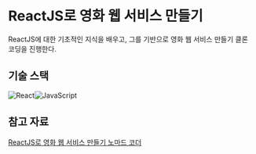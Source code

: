 # ReactJS로 영화 웹 서비스 만들기

ReactJS에 대한 기초적인 지식을 배우고, 그를 기반으로 영화 웹 서비스 만들기 클론 코딩을 진행한다.

## 기술 스택

![React](https://img.shields.io/badge/react-%2320232a.svg?style=for-the-badge&logo=react&logoColor=%2361DAFB)![JavaScript](https://img.shields.io/badge/javascript-%23323330.svg?style=for-the-badge&logo=javascript&logoColor=%23F7DF1E)

## 참고 자료

[ReactJS로 영화 웹 서비스 만들기 노마드 코더](https://nomadcoders.co/react-for-beginners/lectures/)
